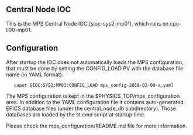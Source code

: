 Central Node IOC
----------------

This is the MPS Central Node IOC (sioc-sys2-mp01), which runs on cpu-li00-mp01.

Configuration
-------------

After startup the IOC does not automatically loads the MPS configuration, that must
be done by setting the CONFIG_LOAD PV with the database file name (in YAML format):

```
   caput SIOC:SYS2:MP01:CONFIG_LOAD mps_config-2018-02-09-a.yaml
```

The MPS configuration is kept in the $PHYSICS_TOP/mps_configuration area. In
addition to the YAML configuration file it contains auto-generated EPICS
database files (under the central_node_db subdirectory). Those databases
are loaded by the st.cmd script at startup time.

Please check the mps_configuration/README.md file for more information.
